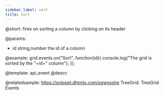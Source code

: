 ```yaml
---
sidebar_label: sort
title: sort
---          
```


@short:
fires on sorting a column by clicking on its header

@params:
- id	string,number	the id of a column


@example:
grid.events.on("Sort", function(id){
    console.log("The grid is sorted by the "+id+" column");
});


@template: api_event
@descr:

@relatedsample: https://snippet.dhtmlx.com/sgwnxshe	TreeGrid. TreeGrid Events

